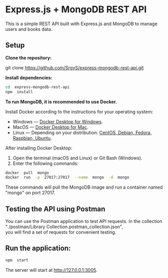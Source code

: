 # Express.js + MongoDB REST API

This is a simple REST API built with Express.js and MongoDB to manage users and books data.

## Setup

**Clone the repository:**

git clone https://github.com/SrgyS/express-mongodb-rest-api.git

**Install dependencies:**

```bash
cd  express-mongodb-rest-api
npm  install
```

**To run MongoDB, it is recommended to use Docker.**

Install Docker according to the instructions for your operating system:

-   Windows — [Docker Desktop for Windows](https://www.docker.com/products/docker-desktop/).
-   MacOS — [Docker Desktop for Mac](https://www.docker.com/products/docker-desktop/).
-   Linux — Depending on your distribution: [CentOS, Debian, Fedora, Raspbian, Ubuntu](https://www.docker.com/products/docker-desktop/).

After installing Docker Desktop:

1.  Open the terminal (macOS and Linux) or Git Bash (Windows).
2.  Enter the following commands:

```bash
docker  pull  mongo
docker  run  -p  27017:27017  --name  mongo  -d  mongo
```

These commands will pull the MongoDB image and run a container named "mongo" on port 27017.

## Testing the API using Postman

You can use the Postman application to test API requests. In the collection  
" /postman/Library Collection.postman_collection.json",  
you will find a set of requests for convenient testing.

## Run the application:

```bash
npm  start
```

The server will start at http://127.0.0.1:3005.
